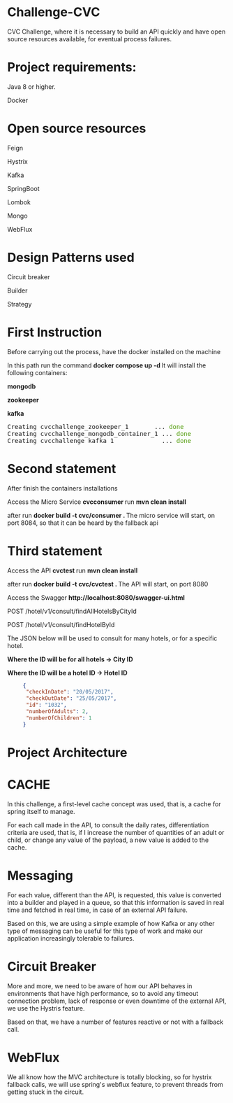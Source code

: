 # Challenge-CVC
CVC Challenge, where it is necessary to build an API quickly and have open source resources available, for eventual process failures. 


# Project requirements:
<p>Java 8 or higher. </p>
<p>Docker </p>


# Open source resources

<p> Feign </p>
<p> Hystrix</p>
<p> Kafka</p>
<p> SpringBoot </p>
<p> Lombok</p>
<p> Mongo</p>
<p> WebFlux</p>

# Design Patterns used
<p> Circuit breaker </p>
<p> Builder </p>
<p> Strategy</p>


# First Instruction
<p> Before carrying out the process, have the docker installed on the machine </p>
<p>In this path run the command  <b> docker compose  up -d  </b> It will install the following containers: </p>

<p> <b> mongodb </b> </p>
<p> <b> zookeeper </b> </p>
<p> <b> kafka </b> </p>

<pre>Creating cvcchallenge_zookeeper_1       ... <font color="#4E9A06">done</font>
Creating cvcchallenge_mongodb_container_1 ... <font color="#4E9A06">done</font>
Creating cvcchallenge_kafka_1             ... <font color="#4E9A06">done</font>
</pre>

# Second statement
<p> After finish the containers installations </p>
<p> Access the Micro Service  <b> cvcconsumer </b>  run <b> mvn clean install </b> </p>
<p>after  run  <b> docker build -t cvc/consumer  .  </b>  The micro service will start, on port 8084, so that it can be heard by the fallback api </p>
  
# Third statement
<p> Access the API   <b> cvctest </b> run <b> mvn clean install </b> </p>
<p> after run  <b> docker build -t cvc/cvctest  .  </b>  The API  will start, on port 8080 </p>
<p> Access the Swagger <b> http://localhost:8080/swagger-ui.html </b> </p>  
  

<p> POST  /hotel/v1/consult/findAllHotelsByCityId  </p>
<p> POST  /hotel/v1/consult/findHotelById  </p>

<p> The JSON below will be used to consult for many hotels, or for a specific hotel. </p>

<p> <b> Where the ID will be for all hotels -> City ID  </b> </p> 
<p> <b> Where the ID will be a hotel ID -> Hotel ID     </b> </p>

  
```json
     {
      "checkInDate": "20/05/2017",
      "checkOutDate": "25/05/2017",
      "id": "1032",
      "numberOfAdults": 2,
      "numberOfChildren": 1
     }
```


# Project Architecture
  
  <h1> CACHE </h1>
  
<p> In this challenge, a first-level cache concept was used, that is, a cache for spring itself to manage. </p>

<p> For each call made in the API, to consult the daily rates, differentiation criteria are used, that is, if I increase the number of quantities of an adult or child, or change any value of the payload, a new value is added to the cache. </p>




<h1> Messaging </h1>
  
  
<p> For each value, different than the API, is requested, this value is converted into a builder and played in a queue, so that this information is saved in real time and fetched in real time, in case of an external API failure. </p>

<p> Based on this, we are using a simple example of how Kafka or any other type of messaging can be useful for this type of work and make our application increasingly tolerable to failures. <p/>



<h1> Circuit Breaker </h1>
  
 <p> More and more, we need to be aware of how our API behaves in environments that have high performance, so to avoid any timeout connection problem, lack of response or even downtime of the external API, we use the Hystris feature. <p/>

<p> Based on that, we have a number of features reactive or not with a fallback call. </p>

<h1> WebFlux </h1>
  
<p> We all know how the MVC architecture is totally blocking, so for hystrix fallback calls, we will use spring's webflux feature, to prevent threads from getting stuck in the circuit. </p> 
 
 
  
  

